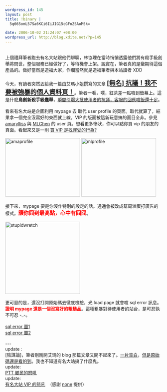 ```yaml
--- 
wordpress_id: 145
layout: post
title: !binary |
  5q665omL57Sa6KCi6IiJIG15cGFnZSAoMSk=

date: 2006-10-02 21:24:07 +08:00
wordpress_url: http://blog.xdite.net/?p=145
---
```

<br />上個禮拜筆者跑去有名大站跟他們聊聊，林協理在當時悄悄透露他們將有殺手級創舉將問世，整個服務已經做好了，等待機會上架。說實在，筆者真的是蠻期待這個產品的。做好當然是造福大家，作爛當然就是造福筆者與本站讀者 XDD<br /><br />今天，有讀者突然丟給我一篇由艾瑪小姐撰寫的文章 <strong><big><big><a href="http://www.wretch.cc/blog/amarylliss&amp;article_id=9550838">[無名] 抗議！我不要被強暴的個人資料頁！</a></big></big></strong>。筆者一看，噗，紅茶差一點噴到螢幕上。這是什麼<strong>鳥創新殺手級蠢舉</strong>，<a href="http://www.wretch.cc/hala/viewtopic.php?p=639242">瞬間引爆大批使用者的抗議，客服的回應噴飯還十足</a>。<br /><br />看來有名大站是企圖利用 mypage 去 取代 user profile 的頁面。取代就算了，結果拿一個完全沒寫好的東西就上線。VIP 的版面被這新玩意搞的面目全非。參見 <a href="http://www.wretch.cc/user/amarylliss">amarylliss</a> 與 <a href="http://www.wretch.cc/user/MLChen">MLChen</a> 的 user 頁。想看更多慘狀，你可以點你買 vip 的朋友的頁面。看起來又是一則 <a href="../../../../../?p=86">買 VIP 是找罪受的行為?</a><br /><br /><a title="Photo Sharing" href="http://www.flickr.com/photos/14765209@N00/258532916/"><img width="240" height="187" alt="amaprofile" src="http://static.flickr.com/101/258532916_98699a5375_m.jpg" /></a>  <a title="Photo Sharing" href="http://www.flickr.com/photos/14765209@N00/258533157/"><img width="240" height="187" alt="mlprofile" src="http://static.flickr.com/103/258533157_d3ad478539_m.jpg" /></a><br /><br />接下來，mypage 要是你沒作特別的設定的話。通通會被改成幫周滷蛋打廣告的樣式。<big><font color="#ff0000"><strong>讓你囧到最高點，心中有囧囧</strong></font></big>。<br /><br /><a title="Photo Sharing" href="http://www.flickr.com/photos/14765209@N00/258540372/"><img width="240" height="231" alt="stupidwretch" src="http://static.flickr.com/110/258540372_54a9a96c61_m.jpg" /></a><br /><br />更可惡的是，還沒打開原始碼去徹底檢驗，光 load page 就會噴 sql error 訊息。<font color="#ff0000"><strong>證明 mypage 還是一個沒寫好的粗糙品</strong></font>。這種粗暴對待使用者的站台，是可忍孰不可忍 -_-。<br /> <br /> <a href="http://www.flickr.com/photo_zoom.gne?id=258542585&amp;size=o">sql error 圖1</a><br /> <a href="http://www.flickr.com/photo_zoom.gne?id=258542683&amp;size=o">sql error 圖2</a><br /><br />---<br /> update : <br /> [陰謀論]，筆者剛剛開艾瑪的 blog 那篇文章又開不起來了。<a href="http://www.flickr.com/photo_zoom.gne?id=258551408&amp;size=o">一片空白</a>，<a href="http://www.flickr.com/photo_zoom.gne?id=258551358&amp;size=o">但是原始碼還是看的到</a>。我也不知道有名大站搞了什麼鬼。<br />update:<br /><a href="http://www.flickr.com/photo_zoom.gne?id=258561789&amp;size=o">PTT 鄉民的怒吼</a><br />update:<br /><a href="http://www.flickr.com/photo_zoom.gne?id=258709923&amp;size=o">有名大站 VIP 的怒吼</a>&nbsp; （感謝 <a href="http://none.nignone.net">none</a> 提供）
